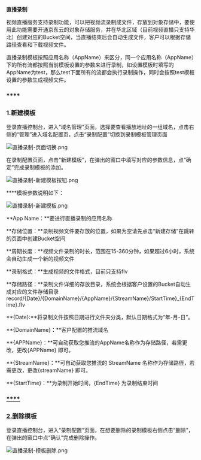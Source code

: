 **直播录制**

视频直播服务支持录制功能，可以把视频流录制成文件，存放到对象存储中，要使用此功能需要开通京东云的对象存储服务，并在华北区域（目前视频直播只支持华北）创建对应的Bucket空间，当直播结束后会自动生成文件，客户可以根据存储路径查看和下载视频文件。

直播录制模板按照应用名称（AppName）来区分，同一个应用名称（AppName）下的所有流都按照当前模板设置的参数来进行录制，如设置模板时填写的AppName为test，那么test下面所有的流都会执行录制操作，同时会按照test模板设置的参数生成视频文件。

### ****

### **1.新建模板**

登录直播控制台，进入“域名管理”页面，选择要查看播放地址的一组域名，点击右侧的“管理”进入域名配置页，点击“录制配置”切换到录制模板管理页面

![直播录制-页面切换.png](https://img1.jcloudcs.com/cms/4d7ea209-f669-412e-9ee9-ae8aa881dc6520180410145306.png)

在录制配置页面，点击“新建模板”，在弹出的窗口中填写对应的参数信息，点“确定”完成录制模板的添加。

![直播录制-新建模板按钮.png](https://img1.jcloudcs.com/cms/6d860311-841f-4c0a-bb4c-9514797951ec20180410145323.png)

****模板参数说明如下：

![直播录制-新建模板.png](https://img1.jcloudcs.com/cms/d2c8648f-3a66-4ee3-8631-9d92c32ea6fa20180410145402.png)

**App Name：**要进行直播录制的应用名称

**存储位置：**录制视频文件要存放的位置，如果为空请先点击“新建存储”在跳转的页面中创建Bucket空间

**周期长度：**视频文件录制的时长，范围在15-360分钟，如果超过6小时，系统会自动生成一个新的视频文件

**录制格式：**生成视频的文件格式，目前只支持flv

**存储路径：**录制文件详细的存放目录，系统会根据客户设置的Bucket自动生成对应的文件存储目录record/{Date}/{DomainName}/{AppName}/{StreamName}/StartTime}_{EndTime}.flv

**{Date}:**将录制文件按照日期进行文件夹分类，默认日期格式为“年-月-日”。

**{DomainName}：**客户配置的推流域名

**{APPName}：**可自动获取您推流的AppName名称作为存储路径，若需更改，更改{APPName} 即可。

**{StreamName}：**可自动获取您推流的 StreamName 名称作为存储路径，若需更改，更改{streamName} 即可。

**{StartTime}：**为录制开始时间，{EndTime} 为录制结束时间

### [****]()

### [**2.**]()**删除模板**

登录直播控制台，进入“录制配置”页面，在想要删除的录制模板右侧点击“删除”，在弹出的窗口中点“确认”完成删除操作。

![直播录制-模板删除.png](https://img1.jcloudcs.com/cms/f5254c73-fc45-4d3d-bc1a-c85ff99dd4ca20180410145422.png)